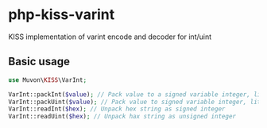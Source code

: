 # php-kiss-varint

KISS implementation of varint encode and decoder for int/uint

## Basic usage

```php
use Muvon\KISS\VarInt;

VarInt::packInt($value); // Pack value to a signed variable integer, little-endian
VarInt::packUint($value); // Pack value to signed variable integer, little-endian
VarInt::readInt($hex); // Unpack hex string as signed integer
VarInt::readUint($hex); // Unpack hax string as unsigned integer
```
